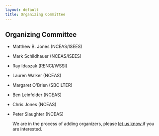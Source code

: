 ```yaml
---
layout: default
title: Organizing Committee
---
```


## Organizing Committee

- Matthew B. Jones (NCEAS/ISEES)
- Mark Schildhauer (NCEAS/ISEES)
- Ray Idaszak (RENCI/WSSI)
- Lauren Walker (NCEAS)
- Margaret O'Brien (SBC LTER)
- Ben Leinfelder (NCEAS)
- Chris Jones (NCEAS)
- Peter Slaughter (NCEAS)

	We are in the process of adding organizers, please <a href="mailto:codefest@nceas.ucsb.edu">let us know </a> if you are interested. 

